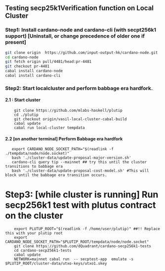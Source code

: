 ## Testing secp25k1Verification function on Local Cluster 

### Step1: Install cardano-node and cardano-cli (with secpt256k1 support) [Uninstall, or change precedence of  older one if present]

```bash
git clone origin  https://github.com/input-output-hk/cardano-node.git
cd cardano-node
git fetch origin pull/4481/head:pr-4481
git checkout pr-4481
cabal install cardano-node 
cabal install cardano-cli
```

### Step2: Start localcluster and perform babbage era hardfork.
 #### 2.1 : Start cluster
```
    git clone https://github.com/mlabs-haskell/plutip
    cd ./plutip
    git checkout origin/vasil-local-cluster-cabal-build
    cabal update
    cabal run local-cluster tempdata 
 ``` 

 #### 2.2 [on another terminal] Perform Babbage era hardfork
 ```
    export CARDANO_NODE_SOCKET_PATH="$(readlink -f ./tempdata/node/node.socket)"
    bash './cluster-data/update-proposal-major-version.sh'
    cardano-cli query tip --mainnet ## try this until the cluster transitions to babbage era
    bash './cluster-data/update-proposal-cost-model.sh' #This will block until the babbage era transition occurs.
 ```


# Step3: [while cluster is running] Run secp256k1 test  with plutus contract on  the cluster 

```
    export PLUTUP_ROOT="$(readlink -f /home/user/plutip)" ##!! Replace this with your plutip root
    export CARDANO_NODE_SOCKET_PATH="$PLUTIP_ROOT/tempdata/node/node.socket"
    git clone https://github.com/dQuadrant/cardano-secp256k1-tests
    cd cardano-secp256k1-tests
    cabal update
    NETWORK=mainnet cabal run  -- secptest-app  emulate -s $PLUTIP_ROOT/cluster-data/utxo-keys/utxo1.skey
```
